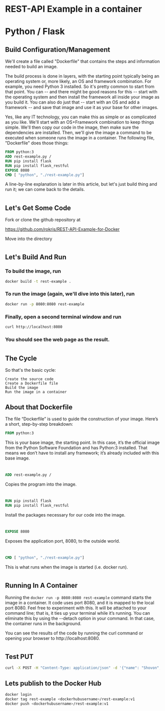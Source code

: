 # REST-API Example in a container
# Python / Flask

## Build Configuration/Management
We'll create a file called "Dockerfile" that contains the steps and information needed to build an image.

The build process is done in layers, with the starting point typically being an operating system or, more likely, an OS and framework combination. For example, you need Python 3 installed. So it's pretty common to start from that point. You can -- and there might be good reasons for this -- start with the operating system and then install the framework all inside your image as you build it. You can also do just that -- start with an OS and add a framework -- and save that image and use it as your base for other images.

Yes, like any IT technology, you can make this as simple or as complicated as you like. We'll start with an OS+Framework combination to keep things simple. We'll then copy our code in the image, then make sure the dependencies are installed. Then, we'll give the image a command to be executed when someone runs the image in a container. The following file, "Dockerfile" does those things:

```Dockerfile
FROM python:3
ADD rest-example.py /
RUN pip install flask
RUN pip install flask_restful
EXPOSE 8080
CMD [ "python", "./rest-example.py"]
```

A line-by-line explanation is later in this article, but let's just build thing and run it; we can come back to the details.
#
## Let's Get Some Code
Fork or clone the github repository at

https://github.com/rokris/REST-API-Example-for-Docker

Move into the directory
#
## Let's Build And Run

### To build the image, run

```bash
docker build -t rest-example .
```

### To run the image (again, we'll dive into this later), run
```bash
docker run -p 8080:8080 rest-example
```

### Finally, open a second terminal window and run
```bash
curl http://localhost:8080
```

### You should see the web page as the result.
#
## The Cycle
So that's the basic cycle:

    Create the source code
    Create a Dockerfile file
    Build the image
    Run the image in a container


## About that Dockerfile
The file “Dockerfile” is used to guide the construction of your image. Here’s a short, step-by-step breakdown:

```Dockerfile
FROM python:3
```

This is your base image, the starting point. In this case, it’s the official image from the Python Software Foundation and has Python:3 installed. That means we don’t have to install any framework; it’s already included with this base image. 
#
```Dockerfile
ADD rest-example.py /
```
Copies the program into the image.
#
```Dockerfile
RUN pip install flask
RUN pip install flask_restful
```
Install the packages necessary for our code into the image.
#
```Dockerfile
EXPOSE 8080
```
Exposes the application port, 8080, to the outside world.
#
```Dockerfile
CMD [ "python", "./rest-example.py"]
```

This is what runs when the image is started (i.e. docker run).
# 
## Running In A Container
Running the ```docker run -p 8080:8080 rest-example``` command starts the image in a container. It code uses port 8080, and it is mapped to the local port 8080. Feel free to experiment with this. It will be attached to your command line; that is, it ties up your terminal while it’s running. You can eliminate this by using the --detach option in your command. In that case, the container runs in the background.

You can see the results of the code by running the curl command or opening your browser to http://localhost:8080.
#
## Test PUT
```bash
curl -X POST -H "Content-Type: application/json" -d '{"name": "Shovon", "balance": 100}' http://127.0.0.1:8080/account
```
## Lets publish to the Docker Hub

```bash
docker login
docker tag rest-example <dockerhubusername>/rest-example:v1
docker push <dockerhubusername>/rest-example:v1
```
